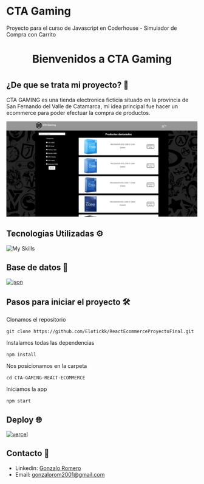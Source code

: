 # CTA Gaming

Proyecto para el curso de Javascript en Coderhouse - Simulador de Compra con Carrito

<h1 align="center">Bienvenidos a CTA Gaming <h1>

## ¿De que se trata mi proyecto? 🚀
  
CTA GAMING es una tienda electronica ficticia situado en la provincia de San Fernando del Valle de Catamarca, mi idea principal fue hacer un ecommerce para poder efectuar la compra de productos.

![Aquí la descripción de la imagen por si no carga](https://raw.githubusercontent.com/Elotickk/ProyectoCoderJavascript/master/img/banner.png)
 
## Tecnologias Utilizadas ⚙️
  
![My Skills](https://skillicons.dev/icons?i=html,css,javascript,git)
  
## Base de datos 👩‍

<a href="#" target="_blank" rel="noreferrer"> <img src="https://png.pngtree.com/png-vector/20190330/ourlarge/pngtree-json-file-document-icon-png-image_897986.jpg" alt="json" width="140" height="140"/> 
</a>
    
## Pasos para iniciar el proyecto 🛠️

Clonamos el repositorio

```
git clone https://github.com/Elotickk/ReactEcommerceProyectoFinal.git
```

Instalamos todas las dependencias

```
npm install
```

Nos posicionamos en la carpeta

```
cd CTA-GAMING-REACT-ECOMMERCE
```

Iniciamos la app

```
npm start
```

## Deploy 🌐

<a href="https://ctagaming.netlify.app" target="_blank" rel="noreferrer"> <img src="https://i.pinimg.com/564x/95/e1/78/95e178f5b1dc1a2327595784442a866c.jpg" alt="vercel" width="140" height="140"/> 
</a>

## Contacto 👋

- Linkedin: [Gonzalo Romero](https://www.linkedin.com/in/gonzaloromero-/)
- Email: gonzalorom2001@gmail.com
